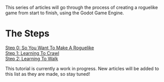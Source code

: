 <!--
.. title: Complete Roguelike Tutorial using Godot
.. slug: articles
.. date: 2017-06-1 01:00:00 UTC
.. tags: 
.. category: 
.. link: 
.. description: 
.. type: text
-->

This series of articles will go through the process of creating a roguelike game from start to finish, using the Godot Game Engine.

The Steps
=====

[Step 0: So You Want To Make A Roguelike](../pages/step-0-introduction.html)  
[Step 1: Learning To Crawl](http://cutter-janice-38234.netlify.com/step-1-setup.html)  
[Step 2: Learning To Walk](http://cutter-janice-38234.netlify.com/step-2-collision.html)  


This tutorial is currently a work in progress. New articles will be added to this list as they are made, so stay tuned!  




